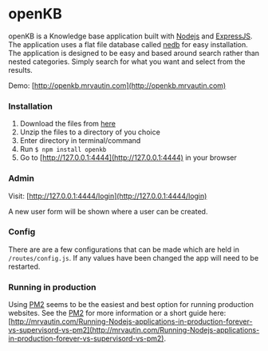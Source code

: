 # openKB

openKB is a Knowledge base application built with [Nodejs](https://nodejs.org/) and [ExpressJS](http://expressjs.com/). The application uses a flat file database called [nedb](https://github.com/louischatriot/nedb) for easy installation.
The application is designed to be easy and based around search rather than nested categories. Simply search for what you want and select from the results.

Demo: [http://openkb.mrvautin.com](http://openkb.mrvautin.com)

### Installation

1. Download the files from [here](https://github.com/mrvautin/openKB/archive/master.zip)
2. Unzip the files to a directory of you choice
3. Enter directory in terminal/command
4. Run `$ npm install openkb`
5. Go to  [http://127.0.0.1:4444](http://127.0.0.1:4444) in your browser

### Admin

Visit: [http://127.0.0.1:4444/login](http://127.0.0.1:4444/login) 

A new user form will be shown where a user can be created.

### Config

There are are a few configurations that can be made which are held in `/routes/config.js`. If any values have been changed the app will need to be restarted.

### Running in production

Using [PM2](https://github.com/Unitech/pm2) seems to be the easiest and best option for running production websites.
See the [PM2](https://github.com/Unitech/pm2) for more information or a short guide here: [http://mrvautin.com/Running-Nodejs-applications-in-production-forever-vs-supervisord-vs-pm2](http://mrvautin.com/Running-Nodejs-applications-in-production-forever-vs-supervisord-vs-pm2).